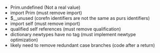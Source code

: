 * Prim.undefined (Not a real value)
* import Prim (must remove import)
* $__unused (corefn identifiers are not the same as purs identifiers)
* import self (must remove import)
* qualified self references (must remove qualification)
* dictionary newtypes have no tag (must implement newtype optimization)
* likely need to remove redundant case branches (code after a return)